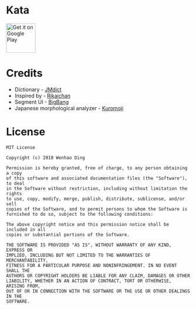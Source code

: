 # Kata 
<a href="https://play.google.com/store/apps/details?id=im.dacer.kata">
    <img alt="Get it on Google Play"
        height="80"
        src="https://play.google.com/intl/en_us/badges/images/generic/en_badge_web_generic.png" />
</a>

# Credits

* Dictionary - [JMdict](http://www.edrdg.org/edrdg/licence.html)
* Inspired by - [Rikaichan](https://github.com/melink14/rikaikun)
* Segment UI - [BigBang](https://github.com/baoyongzhang/BigBang)
* Japanese morphological analyzer - [Kuromoji](https://github.com/atilika/kuromoji)

# License

``` 
MIT License

Copyright (c) 2018 Wenhao Ding

Permission is hereby granted, free of charge, to any person obtaining a copy
of this software and associated documentation files (the "Software"), to deal
in the Software without restriction, including without limitation the rights
to use, copy, modify, merge, publish, distribute, sublicense, and/or sell
copies of the Software, and to permit persons to whom the Software is
furnished to do so, subject to the following conditions:

The above copyright notice and this permission notice shall be included in all
copies or substantial portions of the Software.

THE SOFTWARE IS PROVIDED "AS IS", WITHOUT WARRANTY OF ANY KIND, EXPRESS OR
IMPLIED, INCLUDING BUT NOT LIMITED TO THE WARRANTIES OF MERCHANTABILITY,
FITNESS FOR A PARTICULAR PURPOSE AND NONINFRINGEMENT. IN NO EVENT SHALL THE
AUTHORS OR COPYRIGHT HOLDERS BE LIABLE FOR ANY CLAIM, DAMAGES OR OTHER
LIABILITY, WHETHER IN AN ACTION OF CONTRACT, TORT OR OTHERWISE, ARISING FROM,
OUT OF OR IN CONNECTION WITH THE SOFTWARE OR THE USE OR OTHER DEALINGS IN THE
SOFTWARE.
```
